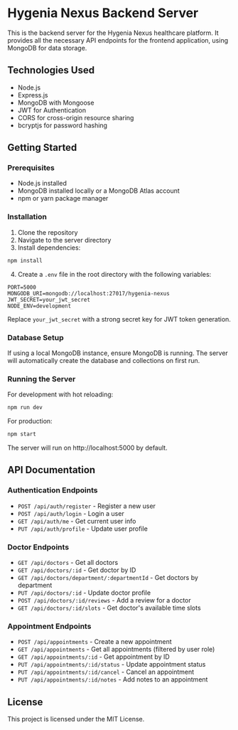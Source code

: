 # Hygenia Nexus Backend Server

This is the backend server for the Hygenia Nexus healthcare platform. It provides all the necessary API endpoints for the frontend application, using MongoDB for data storage.

## Technologies Used

- Node.js
- Express.js
- MongoDB with Mongoose
- JWT for Authentication
- CORS for cross-origin resource sharing
- bcryptjs for password hashing

## Getting Started

### Prerequisites

- Node.js installed
- MongoDB installed locally or a MongoDB Atlas account
- npm or yarn package manager

### Installation

1. Clone the repository
2. Navigate to the server directory
3. Install dependencies:

```bash
npm install
```

4. Create a `.env` file in the root directory with the following variables:

```
PORT=5000
MONGODB_URI=mongodb://localhost:27017/hygenia-nexus
JWT_SECRET=your_jwt_secret
NODE_ENV=development
```

Replace `your_jwt_secret` with a strong secret key for JWT token generation.

### Database Setup

If using a local MongoDB instance, ensure MongoDB is running. The server will automatically create the database and collections on first run.

### Running the Server

For development with hot reloading:

```bash
npm run dev
```

For production:

```bash
npm start
```

The server will run on http://localhost:5000 by default.

## API Documentation

### Authentication Endpoints

- `POST /api/auth/register` - Register a new user
- `POST /api/auth/login` - Login a user
- `GET /api/auth/me` - Get current user info
- `PUT /api/auth/profile` - Update user profile

### Doctor Endpoints

- `GET /api/doctors` - Get all doctors
- `GET /api/doctors/:id` - Get doctor by ID
- `GET /api/doctors/department/:departmentId` - Get doctors by department
- `PUT /api/doctors/:id` - Update doctor profile
- `POST /api/doctors/:id/reviews` - Add a review for a doctor
- `GET /api/doctors/:id/slots` - Get doctor's available time slots

### Appointment Endpoints

- `POST /api/appointments` - Create a new appointment
- `GET /api/appointments` - Get all appointments (filtered by user role)
- `GET /api/appointments/:id` - Get appointment by ID
- `PUT /api/appointments/:id/status` - Update appointment status
- `PUT /api/appointments/:id/cancel` - Cancel an appointment
- `PUT /api/appointments/:id/notes` - Add notes to an appointment

## License

This project is licensed under the MIT License.
